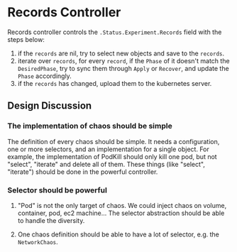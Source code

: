 # Records Controller

Records controller controls the `.Status.Experiment.Records` field with the steps below:

1. if the `records` are nil, try to select new objects and save to the `records`.
2. iterate over `records`, for every `record`, if the `Phase` of it doesn't match the `DesiredPhase`, try to sync them
through `Apply` or `Recover`, and update the `Phase` accordingly.
3. if the `records` has changed, upload them to the kubernetes server.

## Design Discussion

### The implementation of chaos should be simple

The definition of every chaos should be simple. It needs a configuration, one or more selectors, and an implementation
for a single object. For example, the implementation of PodKill should only kill one pod, but not "select", "iterate" and
delete all of them. These things (like "select", "iterate") should be done in the powerful controller.

### Selector should be powerful

1. "Pod" is not the only target of chaos. We could inject chaos on volume, container, pod, ec2 machine... The selector
    abstraction should be able to handle the diversity.

2. One chaos definition should be able to have a lot of selector, e.g. the `NetworkChaos`.
